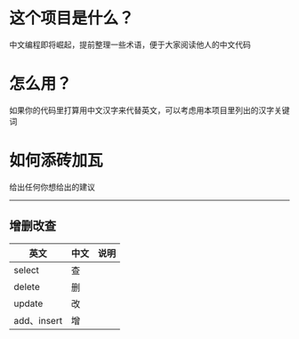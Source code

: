 # 这个项目是什么？
中文编程即将崛起，提前整理一些术语，便于大家阅读他人的中文代码

# 怎么用？
如果你的代码里打算用中文汉字来代替英文，可以考虑用本项目里列出的汉字关键词

# 如何添砖加瓦
给出任何你想给出的建议

-----
## 增删改查

| 英文         | 中文 | 说明 |
|------------|----|----|
| select     | 查  |    |
| delete     | 删  |    |
| update     | 改  |    |
| add、insert | 增  |    |


